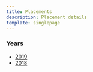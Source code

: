 ```yaml
---
title: Placements
description: Placement details
template: singlepage
---
```


### Years

- [2019](./2019)
- [2018](./2018)